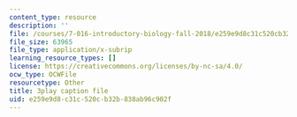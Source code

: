 ```yaml
---
content_type: resource
description: ''
file: /courses/7-016-introductory-biology-fall-2018/e259e9d8c31c520cb32b838ab96c902f_7xJPSuSVmSk.vtt
file_size: 63965
file_type: application/x-subrip
learning_resource_types: []
license: https://creativecommons.org/licenses/by-nc-sa/4.0/
ocw_type: OCWFile
resourcetype: Other
title: 3play caption file
uid: e259e9d8-c31c-520c-b32b-838ab96c902f
---
```


